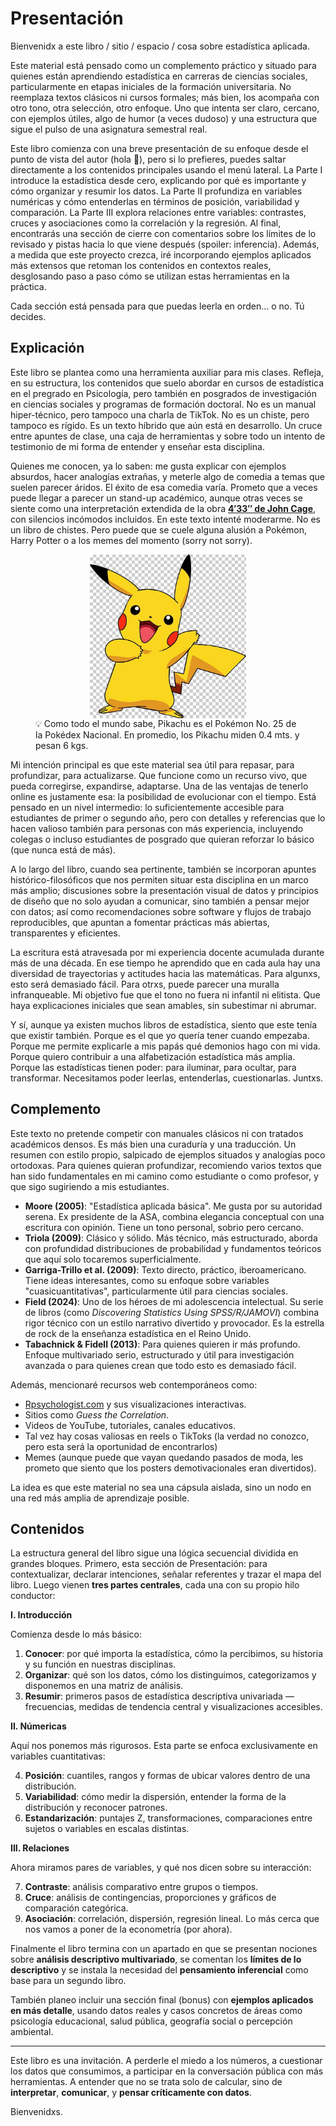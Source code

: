 # Presentación

Bienvenidx a este libro / sitio / espacio / cosa sobre estadística aplicada.

Este material está pensado como un complemento práctico y situado para quienes están aprendiendo estadística en carreras de ciencias sociales, particularmente en etapas iniciales de la formación universitaria. No reemplaza textos clásicos ni cursos formales; más bien, los acompaña con otro tono, otra selección, otro enfoque. Uno que intenta ser claro, cercano, con ejemplos útiles, algo de humor (a veces dudoso) y una estructura que sigue el pulso de una asignatura semestral real.

Este libro comienza con una breve presentación de su enfoque desde el punto de vista del autor (hola 👋), pero si lo prefieres, puedes saltar directamente a los contenidos principales usando el menú lateral. La Parte I introduce la estadística desde cero, explicando por qué es importante y cómo organizar y resumir los datos. La Parte II profundiza en variables numéricas y cómo entenderlas en términos de posición, variabilidad y comparación. La Parte III explora relaciones entre variables: contrastes, cruces y asociaciones como la correlación y la regresión. Al final, encontrarás una sección de cierre con comentarios sobre los límites de lo revisado y pistas hacia lo que viene después (spoiler: inferencia). Además, a medida que este proyecto crezca, iré incorporando ejemplos aplicados más extensos que retoman los contenidos en contextos reales, desglosando paso a paso cómo se utilizan estas herramientas en la práctica.

Cada sección está pensada para que puedas leerla en orden... o no. Tú decides.

## Explicación

Este libro se plantea como una herramienta auxiliar para mis clases. Refleja, en su estructura, los contenidos que suelo abordar en cursos de estadística en el pregrado en Psicología, pero también en posgrados de investigación en ciencias sociales y programas de formación doctoral. No es un manual hiper-técnico, pero tampoco una charla de TikTok. No es un chiste, pero tampoco es rígido. Es un texto híbrido que aún está en desarrollo. Un cruce entre apuntes de clase, una caja de herramientas y sobre todo un intento de testimonio de mi forma de entender y enseñar esta disciplina.

Quienes me conocen, ya lo saben: me gusta explicar con ejemplos absurdos, hacer analogías extrañas, y meterle algo de comedia a temas que suelen parecer áridos. El éxito de esa comedia varía. Prometo que a veces puede llegar a parecer un stand-up académico, aunque otras veces se siente como una interpretación extendida de la obra [**4′33″ de John Cage**](https://youtu.be/AWVUp12XPpU), con silencios incómodos incluidos. En este texto intenté moderarme. No es un libro de chistes. Pero puede que se cuele alguna alusión a Pokémon, Harry Potter o a los memes del momento (sorry not sorry).

<!-- BEGIN:IMG -->

<figure>
  <img src="img/pikachu.png" alt="Pikachu" style="width: 250px; display: block; margin: 0 auto;">
  <figcaption>
    💡 Como todo el mundo sabe, Pikachu es el Pokémon No. 25 de la Pokédex Nacional. En promedio, los Pikachu miden 0.4 mts. y pesan 6 kgs.
  </figcaption>
</figure>

<!-- END:IMG -->

Mi intención principal es que este material sea útil para repasar, para profundizar, para actualizarse. Que funcione como un recurso vivo, que pueda corregirse, expandirse, adaptarse. Una de las ventajas de tenerlo online es justamente esa: la posibilidad de evolucionar con el tiempo. Está pensado en un nivel intermedio: lo suficientemente accesible para estudiantes de primer o segundo año, pero con detalles y referencias que lo hacen valioso también para personas con más experiencia, incluyendo colegas o incluso estudiantes de posgrado que quieran reforzar lo básico (que nunca está de más). 

A lo largo del libro, cuando sea pertinente, también se incorporan apuntes histórico-filosóficos que nos permiten situar esta disciplina en un marco más amplio; discusiones sobre la presentación visual de datos y principios de diseño que no solo ayudan a comunicar, sino también a pensar mejor con datos; así como recomendaciones sobre software y flujos de trabajo reproducibles, que apuntan a fomentar prácticas más abiertas, transparentes y eficientes.

La escritura está atravesada por mi experiencia docente acumulada durante más de una década. En ese tiempo he aprendido que en cada aula hay una diversidad de trayectorias y actitudes hacia las matemáticas. Para algunxs, esto será demasiado fácil. Para otrxs, puede parecer una muralla infranqueable. Mi objetivo fue que el tono no fuera ni infantil ni elitista. Que haya explicaciones iniciales que sean amables, sin subestimar ni abrumar. 

Y sí, aunque ya existen muchos libros de estadística, siento que este tenía que existir también. Porque es el que yo quería tener cuando empezaba. Porque me permite explicarle a mis papás qué demonios hago con mi vida. Porque quiero contribuir a una alfabetización estadística más amplia. Porque las estadísticas tienen poder: para iluminar, para ocultar, para transformar. Necesitamos poder leerlas, entenderlas, cuestionarlas. Juntxs.

## Complemento

Este texto no pretende competir con manuales clásicos ni con tratados académicos densos. Es más bien una curaduría y una traducción. Un resumen con estilo propio, salpicado de ejemplos situados y analogías poco ortodoxas. Para quienes quieran profundizar, recomiendo varios textos que han sido fundamentales en mi camino como estudiante o como profesor, y que sigo sugiriendo a mis estudiantes.

- **Moore (2005)**: "Estadística aplicada básica". Me gusta por su autoridad serena. Ex presidente de la ASA, combina elegancia conceptual con una escritura con opinión. Tiene un tono personal, sobrio pero cercano.
- **Triola (2009)**: Clásico y sólido. Más técnico, más estructurado, aborda con profundidad distribuciones de probabilidad y fundamentos teóricos que aquí solo tocaremos superficialmente.
- **Garriga-Trillo et al. (2009)**: Texto directo, práctico, iberoamericano. Tiene ideas interesantes, como su enfoque sobre variables "cuasicuantitativas", particularmente útil para ciencias sociales.
- **Field (2024)**: Uno de los héroes de mi adolescencia intelectual. Su serie de libros (como *Discovering Statistics Using SPSS/R/JAMOVI*) combina rigor técnico con un estilo narrativo divertido y provocador. Es la estrella de rock de la enseñanza estadística en el Reino Unido.
- **Tabachnick & Fidell (2013)**: Para quienes quieren ir más profundo. Enfoque multivariado serio, estructurado y útil para investigación avanzada o para quienes crean que todo esto es demasiado fácil.

Además, mencionaré recursos web contemporáneos como:

- [Rpsychologist.com](https://rpsychologist.com) y sus visualizaciones interactivas.
- Sitios como *Guess the Correlation*.
- Videos de YouTube, tutoriales, canales educativos.
- Tal vez hay cosas valiosas en reels o TikToks (la verdad no conozco, pero esta será la oportunidad de encontrarlos)
- Memes (aunque puede que vayan quedando pasados de moda, les prometo que siento que los posters demotivacionales eran divertidos).

La idea es que este material no sea una cápsula aislada, sino un nodo en una red más amplia de aprendizaje posible.

## Contenidos

La estructura general del libro sigue una lógica secuencial dividida en grandes bloques.
Primero, esta sección de Presentación: para contextualizar, declarar intenciones, señalar referentes y trazar el mapa del libro.
Luego vienen **tres partes centrales**, cada una con su propio hilo conductor:

**I. Introducción**

Comienza desde lo más básico:

1. **Conocer**: por qué importa la estadística, cómo la percibimos, su historia y su función en nuestras disciplinas.
2. **Organizar**: qué son los datos, cómo los distinguimos, categorizamos y disponemos en una matriz de análisis.
3. **Resumir**: primeros pasos de estadística descriptiva univariada —frecuencias, medidas de tendencia central y visualizaciones accesibles.

**II. Númericas**

Aquí nos ponemos más rigurosos. Esta parte se enfoca exclusivamente en variables cuantitativas:

4. **Posición**: cuantiles, rangos y formas de ubicar valores dentro de una distribución.
5. **Variabilidad**: cómo medir la dispersión, entender la forma de la distribución y reconocer patrones.
6. **Estandarización**: puntajes Z, transformaciones, comparaciones entre sujetos o variables en escalas distintas.

**III. Relaciones**

Ahora miramos pares de variables, y qué nos dicen sobre su interacción:

7. **Contraste**: análisis comparativo entre grupos o tiempos.
8. **Cruce**: análisis de contingencias, proporciones y gráficos de comparación categórica.
9. **Asociación**: correlación, dispersión, regresión lineal. Lo más cerca que nos vamos a poner de la econometría (por ahora).

Finalmente el libro termina con un apartado en que se presentan nociones sobre **análisis descriptivo multivariado**, se comentan los **límites de lo descriptivo** y se instala la necesidad del **pensamiento inferencial** como base para un segundo libro.

También planeo incluir una sección final (bonus) con **ejemplos aplicados en más detalle**, usando datos reales y casos concretos de áreas como psicología educacional, salud pública, geografía social o percepción ambiental.

---

Este libro es una invitación. A perderle el miedo a los números, a cuestionar los datos que consumimos, a participar en la conversación pública con más herramientas. A entender que no se trata solo de calcular, sino de **interpretar**, **comunicar**, y **pensar críticamente con datos**.

Bienvenidxs.
